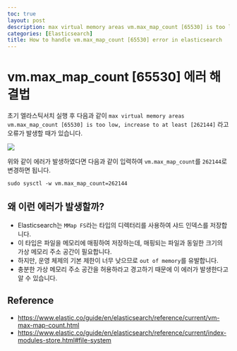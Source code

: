 ```yaml
---
toc: true
layout: post
description: max virtual memory areas vm.max_map_count [65530] is too low 에러 해결법
categories: [Elasticsearch]
title: How to handle vm.max_map_count [65530] error in elasticsearch
---
```


# vm.max_map_count [65530] 에러 해결법

초기 엘라스틱서치 실행 후 다음과 같이 `max virtual memory areas vm.max_map_count [65530] is too low, increase to at least [262144]` 라고 오류가 발생할 때가 있습니다.

![]({{site.baseurl}}/images/2022-05-13-vm/error1.png)

위와 같이 에러가 발생하였다면 다음과 같이 입력하여 `vm.max_map_count`를 `262144`로 변경하면 됩니다.

```shell
sudo sysctl -w vm.max_map_count=262144
```

## 왜 이런 에러가 발생할까?
- Elasticsearch는 `MMap FS`라는 타입의 디렉터리를 사용하여 샤드 인덱스를 저장합니다.
- 이 타입은 파일을 메모리에 매핑하여 저장하는데, 매핑되는 파일과 동일한 크기의 가상 메모리 주소 공간이 필요합니다.
- 하지만, 운영 체제의 기본 제한이 너무 낮으므로 `out of memory`를 유발합니다.
- 충분한 가상 메모리 주소 공간을 허용하라고 경고하기 때문에 이 에러가 발생한다고 알 수 있습니다.


## Reference
- https://www.elastic.co/guide/en/elasticsearch/reference/current/vm-max-map-count.html
- https://www.elastic.co/guide/en/elasticsearch/reference/current/index-modules-store.html#file-system
